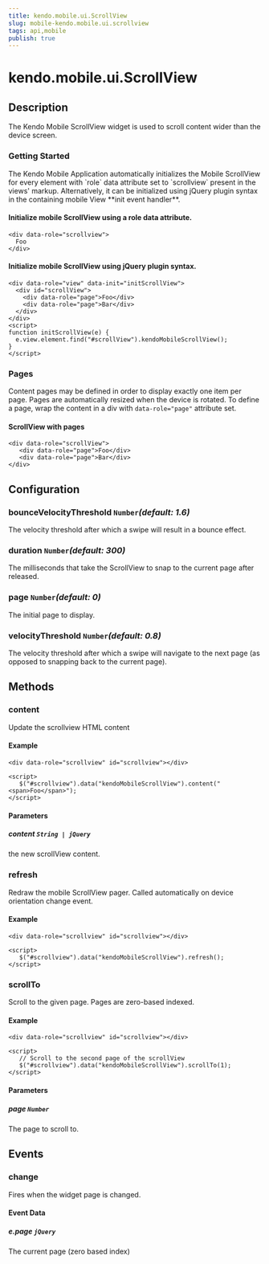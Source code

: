 ```yaml
---
title: kendo.mobile.ui.ScrollView
slug: mobile-kendo.mobile.ui.scrollview
tags: api,mobile
publish: true
---
```


# kendo.mobile.ui.ScrollView

## Description



The Kendo Mobile ScrollView widget is used to scroll content wider than the device screen.

### Getting Started

<p>The Kendo Mobile Application automatically initializes the Mobile ScrollView for every element with `role` data attribute set to `scrollview` present in the views' markup.
Alternatively, it can be initialized using jQuery plugin syntax in the containing mobile View **init event handler**.

#### Initialize mobile ScrollView using a role data attribute.

    <div data-role="scrollview">
      Foo
    </div>

#### Initialize mobile ScrollView using jQuery plugin syntax.

    <div data-role="view" data-init="initScrollView">
      <div id="scrollView">
        <div data-role="page">Foo</div>
        <div data-role="page">Bar</div>
      </div>
    </div>
    <script>
    function initScrollView(e) {
      e.view.element.find("#scrollView").kendoMobileScrollView();
    }
    </script>

### Pages

Content pages may be defined in order to display exactly one item per page. Pages are automatically resized
when the device is rotated. To define a page, wrap the content in a div with `data-role="page"` attribute set.

#### ScrollView with pages

    <div data-role="scrollView">
       <div data-role="page">Foo</div>
       <div data-role="page">Bar</div>
    </div>

## Configuration

### bounceVelocityThreshold `Number`*(default: 1.6)*

 The velocity threshold after which a swipe will result in a bounce effect.

### duration `Number`*(default: 300)*

 The milliseconds that take the ScrollView to snap to the current page after released.

### page `Number`*(default: 0)*

 The initial page to display.

### velocityThreshold `Number`*(default: 0.8)*

 The velocity threshold after which a swipe will navigate to the next page (as opposed to snapping back to the current page).

## Methods

### content

Update the scrollview HTML content

#### Example

    <div data-role="scrollview" id="scrollview"></div>
    
    <script>
       $("#scrollview").data("kendoMobileScrollView").content("<span>Foo</span>");
    </script>

#### Parameters

##### content `String | jQuery`

the new scrollView content.

### refresh

Redraw the mobile ScrollView pager. Called automatically on device orientation change event.

#### Example

    <div data-role="scrollview" id="scrollview"></div>
    
    <script>
       $("#scrollview").data("kendoMobileScrollView").refresh();
    </script>

### scrollTo

Scroll to the given page. Pages are zero-based indexed.

#### Example

    <div data-role="scrollview" id="scrollview"></div>
    
    <script>
       // Scroll to the second page of the scrollView
       $("#scrollview").data("kendoMobileScrollView").scrollTo(1);
    </script>

#### Parameters

##### page `Number`

The page to scroll to.

## Events

### change

Fires when the widget page is changed.

#### Event Data

##### e.page `jQuery`

The current page (zero based index)